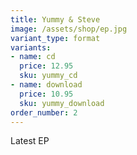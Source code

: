 ```yaml
---
title: Yummy & Steve
image: /assets/shop/ep.jpg
variant_type: format
variants:
- name: cd
  price: 12.95
  sku: yummy_cd
- name: download
  price: 10.95
  sku: yummy_download
order_number: 2
---
```


Latest EP
